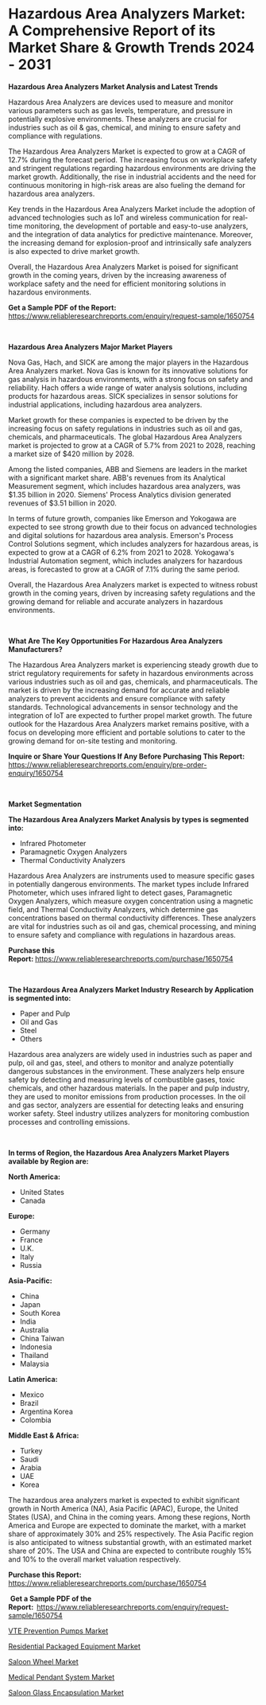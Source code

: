 <p><h1>Hazardous Area Analyzers Market: A Comprehensive Report of its Market Share & Growth Trends 2024 - 2031</h1></p><p><strong>Hazardous Area Analyzers Market Analysis and Latest Trends</strong></p>
<p><p>Hazardous Area Analyzers are devices used to measure and monitor various parameters such as gas levels, temperature, and pressure in potentially explosive environments. These analyzers are crucial for industries such as oil & gas, chemical, and mining to ensure safety and compliance with regulations.</p><p>The Hazardous Area Analyzers Market is expected to grow at a CAGR of 12.7% during the forecast period. The increasing focus on workplace safety and stringent regulations regarding hazardous environments are driving the market growth. Additionally, the rise in industrial accidents and the need for continuous monitoring in high-risk areas are also fueling the demand for hazardous area analyzers.</p><p>Key trends in the Hazardous Area Analyzers Market include the adoption of advanced technologies such as IoT and wireless communication for real-time monitoring, the development of portable and easy-to-use analyzers, and the integration of data analytics for predictive maintenance. Moreover, the increasing demand for explosion-proof and intrinsically safe analyzers is also expected to drive market growth.</p><p>Overall, the Hazardous Area Analyzers Market is poised for significant growth in the coming years, driven by the increasing awareness of workplace safety and the need for efficient monitoring solutions in hazardous environments.</p></p>
<p><strong>Get a Sample PDF of the Report:&nbsp;</strong> <a href="https://www.reliableresearchreports.com/enquiry/request-sample/1650754">https://www.reliableresearchreports.com/enquiry/request-sample/1650754</a></p>
<p>&nbsp;</p>
<p><strong>Hazardous Area Analyzers Major Market Players</strong></p>
<p><p>Nova Gas, Hach, and SICK are among the major players in the Hazardous Area Analyzers market. Nova Gas is known for its innovative solutions for gas analysis in hazardous environments, with a strong focus on safety and reliability. Hach offers a wide range of water analysis solutions, including products for hazardous areas. SICK specializes in sensor solutions for industrial applications, including hazardous area analyzers.</p><p>Market growth for these companies is expected to be driven by the increasing focus on safety regulations in industries such as oil and gas, chemicals, and pharmaceuticals. The global Hazardous Area Analyzers market is projected to grow at a CAGR of 5.7% from 2021 to 2028, reaching a market size of $420 million by 2028. </p><p>Among the listed companies, ABB and Siemens are leaders in the market with a significant market share. ABB's revenues from its Analytical Measurement segment, which includes hazardous area analyzers, was $1.35 billion in 2020. Siemens' Process Analytics division generated revenues of $3.51 billion in 2020.</p><p>In terms of future growth, companies like Emerson and Yokogawa are expected to see strong growth due to their focus on advanced technologies and digital solutions for hazardous area analysis. Emerson's Process Control Solutions segment, which includes analyzers for hazardous areas, is expected to grow at a CAGR of 6.2% from 2021 to 2028. Yokogawa's Industrial Automation segment, which includes analyzers for hazardous areas, is forecasted to grow at a CAGR of 7.1% during the same period. </p><p>Overall, the Hazardous Area Analyzers market is expected to witness robust growth in the coming years, driven by increasing safety regulations and the growing demand for reliable and accurate analyzers in hazardous environments.</p></p>
<p>&nbsp;</p>
<p><strong>What Are The Key Opportunities For Hazardous Area Analyzers Manufacturers?</strong></p>
<p><p>The Hazardous Area Analyzers market is experiencing steady growth due to strict regulatory requirements for safety in hazardous environments across various industries such as oil and gas, chemicals, and pharmaceuticals. The market is driven by the increasing demand for accurate and reliable analyzers to prevent accidents and ensure compliance with safety standards. Technological advancements in sensor technology and the integration of IoT are expected to further propel market growth. The future outlook for the Hazardous Area Analyzers market remains positive, with a focus on developing more efficient and portable solutions to cater to the growing demand for on-site testing and monitoring.</p></p>
<p><strong>Inquire or Share Your Questions If Any Before Purchasing This Report:</strong> <a href="https://www.reliableresearchreports.com/enquiry/pre-order-enquiry/1650754">https://www.reliableresearchreports.com/enquiry/pre-order-enquiry/1650754</a></p>
<p>&nbsp;</p>
<p><strong>Market Segmentation</strong></p>
<p><strong>The Hazardous Area Analyzers Market Analysis by types is segmented into:</strong></p>
<p><ul><li>Infrared Photometer</li><li>Paramagnetic Oxygen Analyzers</li><li>Thermal Conductivity Analyzers</li></ul></p>
<p><p>Hazardous Area Analyzers are instruments used to measure specific gases in potentially dangerous environments. The market types include Infrared Photometer, which uses infrared light to detect gases, Paramagnetic Oxygen Analyzers, which measure oxygen concentration using a magnetic field, and Thermal Conductivity Analyzers, which determine gas concentrations based on thermal conductivity differences. These analyzers are vital for industries such as oil and gas, chemical processing, and mining to ensure safety and compliance with regulations in hazardous areas.</p></p>
<p><strong>Purchase this Report:&nbsp;</strong><a href="https://www.reliableresearchreports.com/purchase/1650754">https://www.reliableresearchreports.com/purchase/1650754</a></p>
<p>&nbsp;</p>
<p><strong>The Hazardous Area Analyzers Market Industry Research by Application is segmented into:</strong></p>
<p><ul><li>Paper and Pulp</li><li>Oil and Gas</li><li>Steel</li><li>Others</li></ul></p>
<p><p>Hazardous area analyzers are widely used in industries such as paper and pulp, oil and gas, steel, and others to monitor and analyze potentially dangerous substances in the environment. These analyzers help ensure safety by detecting and measuring levels of combustible gases, toxic chemicals, and other hazardous materials. In the paper and pulp industry, they are used to monitor emissions from production processes. In the oil and gas sector, analyzers are essential for detecting leaks and ensuring worker safety. Steel industry utilizes analyzers for monitoring combustion processes and controlling emissions.</p></p>
<p>&nbsp;</p>
<p><strong>In terms of Region, the Hazardous Area Analyzers Market Players available by Region are:</strong></p>
<p>
    <p> <strong> North America: </strong>
        <ul>
            <li>United States</li>
            <li>Canada</li>
        </ul>
        </p> 
    <p> <strong> Europe: </strong>
        <ul>
            <li>Germany</li>
            <li>France</li>
            <li>U.K.</li>
            <li>Italy</li>
            <li>Russia</li>
        </ul>
        </p> 
    <p> <strong> Asia-Pacific: </strong>
        <ul>
            <li>China</li>
            <li>Japan</li>
            <li>South Korea</li>
            <li>India</li>
            <li>Australia</li>
            <li>China Taiwan</li>
            <li>Indonesia</li>
            <li>Thailand</li>
            <li>Malaysia</li>
        </ul>
        </p> 
    <p> <strong> Latin America: </strong>
        <ul>
            <li>Mexico</li>
            <li>Brazil</li>
            <li>Argentina Korea</li>
            <li>Colombia</li>
        </ul>
        </p> 
    <p> <strong> Middle East & Africa: </strong>
        <ul>
            <li>Turkey</li>
            <li>Saudi</li>
            <li>Arabia</li>
            <li>UAE</li>
            <li>Korea</li>
        </ul>
    </p>
    </p>
<p><p>The hazardous area analyzers market is expected to exhibit significant growth in North America (NA), Asia Pacific (APAC), Europe, the United States (USA), and China in the coming years. Among these regions, North America and Europe are expected to dominate the market, with a market share of approximately 30% and 25% respectively. The Asia Pacific region is also anticipated to witness substantial growth, with an estimated market share of 20%. The USA and China are expected to contribute roughly 15% and 10% to the overall market valuation respectively.</p></p>
<p><strong>Purchase this Report: </strong><a href="https://www.reliableresearchreports.com/purchase/1650754">https://www.reliableresearchreports.com/purchase/1650754</a></p>
<p>&nbsp;<strong>Get a Sample PDF of the Report:&nbsp;&nbsp;</strong><a href="https://www.reliableresearchreports.com/enquiry/request-sample/1650754">https://www.reliableresearchreports.com/enquiry/request-sample/1650754</a></p>
<p><strong></strong></p>
<p><p><a href="https://issuu.com/reportprime-2/docs/vte-prevention-pumps-market-size-2030.pptx">VTE Prevention Pumps Market</a></p><p><a href="https://issuu.com/reportprime-2/docs/residential-packaged-equipment-market-size-2030.pp">Residential Packaged Equipment Market</a></p><p><a href="https://github.com/juniordelafrance/Market-Research-Report-List-1/blob/main/saloon-wheel-market.md">Saloon Wheel Market</a></p><p><a href="https://medium.com/@lottiejerde6456/medical-pendant-system-market-report-reveals-the-latest-trends-and-growth-opportunities-of-this-0705e3a630fe">Medical Pendant System Market</a></p><p><a href="https://github.com/rahu1506/Market-Research-Report-List-2/blob/main/saloon-glass-encapsulation-market.md">Saloon Glass Encapsulation Market</a></p></p>
